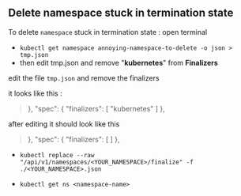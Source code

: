 ## Delete namespace stuck in termination state

To delete `namespace` stuck in termination state : open terminal

- `kubectl get namespace annoying-namespace-to-delete -o json > tmp.json`
- then edit tmp.json and remove "<b>kubernetes</b>" from <b>Finalizers</b>


edit the file `tmp.json` and remove the finalizers

it looks like this :
> }, "spec": { "finalizers": [ "kubernetes" ] },

after editing it should look like this
> }, "spec": { "finalizers": [ ] },

- `kubectl replace --raw "/api/v1/namespaces/<YOUR_NAMESPACE>/finalize" -f ./<YOUR_NAMESPACE>.json`

- `kubectl get ns <namespace-name>`
